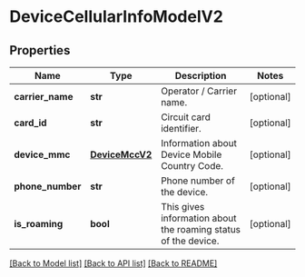 # DeviceCellularInfoModelV2

## Properties
Name | Type | Description | Notes
------------ | ------------- | ------------- | -------------
**carrier_name** | **str** | Operator / Carrier name. | [optional] 
**card_id** | **str** | Circuit card identifier. | [optional] 
**device_mmc** | [**DeviceMccV2**](DeviceMccV2.md) | Information about Device Mobile Country Code. | [optional] 
**phone_number** | **str** | Phone number of the device. | [optional] 
**is_roaming** | **bool** | This gives information about the roaming status of the device. | [optional] 

[[Back to Model list]](../README.md#documentation-for-models) [[Back to API list]](../README.md#documentation-for-api-endpoints) [[Back to README]](../README.md)


